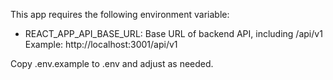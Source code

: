 This app requires the following environment variable:

- REACT_APP_API_BASE_URL: Base URL of backend API, including /api/v1
  Example: http://localhost:3001/api/v1

Copy .env.example to .env and adjust as needed.

